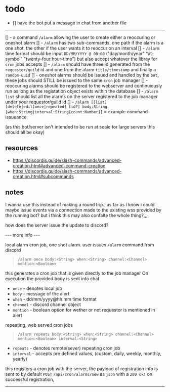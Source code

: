 # todo

- [] have the bot put a message in chat from another file

---

[] - a command `/alarm` allowing the user to create either a reoccuring or oneshot alarm
[] - `/alarm` has two sub-commands. one path if the alarm is a one shot, the other if the user wants it to reoccur on an interval
[] - `/alarm` time format should be input `DD/MM/YYYY @ 00:00` ("day/month/year" "at-symbol" "twenty-four:hour-time") but also accept whatever the libray for `cron` jobs accepts
[] - `/alarm` should have three id generated from the `requestor/guild` id and one from the alarm `title/timestamp` and finally a `random-uuid`
[] - oneshot alarms should be issued and handled by the `bot`, these jobs should STILL be issued to the same `cron` job manager
[] - reoccuring alarms should be registered to the webserver and continuiously run as long as the registation object exists within the database
[] - `/alarm list` should list all the alarms on the server registered to the job manager under your requestor/guild id
[] - `/alarm [[list][delete|edit]once|repeated] [id?] body:String [when:String|interval:String[count:Number]]` = example command issueance

(as this bot/server isn't intended to be run at scale for large servers this should all be okay)

## resources

- https://discordjs.guide/slash-commands/advanced-creation.html#advanced-command-creation
- https://discordjs.guide/slash-commands/advanced-creation.html#subcommands

## notes

I wanna use this instead of making a round trip.. as far as i know i could maybe issue events via a connection made to the existing wss provided by the running bot?
but i think this may also confalte the whole thing?,,,,

how does the server issue the update to discord?

--- more info ---

local alarm cron job, one shot alarm.
user issues `/alarm` command from discord
> `/alarm once body:<String> when:<String> channel:<Channel> mention:<Boolean>`

this generates a cron job that is given directly to the job manager
On execution the provided body is sent into chat

- `once` - denotes local job
- `body` - message of the alert
- `when` - dd/mm/yyyy@hh:mm time format
- `channel` - discord channel object
- `mention` - boolean option for wether or not requestor is mentioned in alert

repeating, web served cron jobs
> `/alarm repeats body:<String> when:<String> channel:<Channel> mention:<Boolean> interval:<String>`

- `repeats` - denotes remote(sever) repeating cron job
-  `interval` - accepts pre defined values, (custom, daily, weekly, monthly, yearly)

this registers a cron job with the server, the payload of registration info is sent to by default `POST` `/api/cron/alarms/new` as `json` with a `200 ok!` on successful registration,




---
